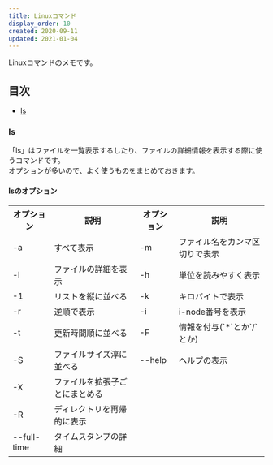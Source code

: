 ```yaml
---
title: Linuxコマンド
display_order: 10
created: 2020-09-11
updated: 2021-01-04
---
```

Linuxコマンドのメモです。

## <a name="index">目次</a>

- [ls](#ls)

### <a name="ls">ls</a>

「ls」はファイルを一覧表示するしたり、ファイルの詳細情報を表示する際に使うコマンドです。  
オプションが多いので、よく使うものをまとめておきます。

#### <a name="ls_option">lsのオプション</a>

<table class="normal">
    <tr>
        <th>オプション</th>
        <th>説明</th>
        <th>オプション</th>
        <th>説明</th>
    </tr>
    <tr>
        <td>-a</td>
        <td>すべて表示</td>
        <td>-m</td>
        <td>ファイル名をカンマ区切りで表示</td>
    </tr>
    <tr>
        <td>-l</td>
        <td>ファイルの詳細を表示</td>
        <td>-h</td>
        <td>単位を読みやすく表示</td>
    </tr>
    <tr>
        <td>-1</td>
        <td>リストを縦に並べる</td>
        <td>-k</td>
        <td>キロバイトで表示</td>
    </tr>
    <tr>
        <td>-r</td>
        <td>逆順で表示</td>
        <td>-i</td>
        <td>i-node番号を表示</td>
    </tr>
    <tr>
        <td>-t</td>
        <td>更新時間順に並べる</td>
        <td>-F</td>
        <td>情報を付与(`*`とか`/`とか)</td>
    </tr>
    <tr>
        <td>-S</td>
        <td>ファイルサイズ淳に並べる</td>
        <td>--help</td>
        <td>ヘルプの表示</td>
    </tr>
    <tr>
        <td>-X</td>
        <td>ファイルを拡張子ごとにまとめる</td>
        <td></td>
        <td></td>
    </tr>
    <tr>
        <td>-R</td>
        <td>ディレクトリを再帰的に表示</td>
        <td></td>
        <td></td>
    </tr>
    <tr>
        <td>--full-time</td>
        <td>タイムスタンプの詳細</td>
        <td></td>
        <td></td>
    </tr>
</table>
